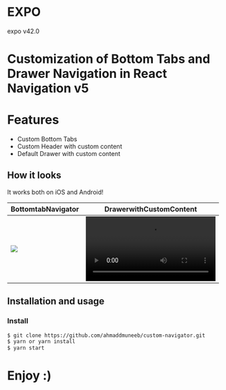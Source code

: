 # EXPO
expo v42.0
# Customization of Bottom Tabs and Drawer Navigation in React Navigation v5
# Features
* Custom Bottom Tabs
* Custom Header with custom content
* Default Drawer with custom content

## How it looks

It works both on iOS and Android!

|BottomtabNavigator|DrawerwithCustomContent|
|---------|--------------|
|![](https://gfycat.com/marvelousindeliblehen)|![](https://firebasestorage.googleapis.com/v0/b/eitox-app.appspot.com/o/2.mp4?alt=media&token=247ead98-c6a6-4596-832a-959ecb0f3906)|



## Installation and usage

### Install

```bash
$ git clone https://github.com/ahmaddmuneeb/custom-navigator.git
$ yarn or yarn install
$ yarn start
```

# Enjoy :)
